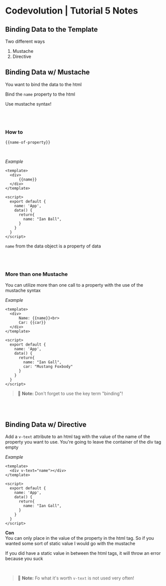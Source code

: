 # Codevolution | Tutorial 5 Notes


## Binding Data to the Template

Two different ways
1. Mustache
1. Directive


## Binding Data w/ Mustache


You want to bind the data to the html

Bind the `name` property to the html

Use mustache syntax!

<br><br>

### How to

```
{{name-of-property}}
```

<br>


*Example*
```
<template>
  <div>
      {{name}}
  </div>
</template>

<script>
  export default {
    name: 'App',
    data() {
      return{
        name: "Ian Ball",
      }
    }
  }
</script>
```

`name` from the data object is a property of data

<br><br>

### More than one Mustache

You can utilize more than one call to a property with the use of the mustache syntax

*Example*

```
<template>
  <div>
      Name: {{name}}<br>
      Car: {{car}}
  </div>
</template>

<script>
  export default {
    name: 'App',
    data() {
      return{
        name: "Ian Gall",
        car: "Mustang Foxbody"
      }
    }
  }
</script>
```

> :memo: **Note:** Don't forget to use the key term "binding"!

<br><br>


## Binding Data w/ Directive

Add a `v-text` attribute to an html tag with the value of the name of the property you want to use. You're going to leave the container of the div tag empty


*Example*
```
<template>
  <div v-text="name"></div>
</template>

<script>
  export default {
    name: 'App',
    data() {
      return{
        name: "Ian Gall",
      }
    }
  }
</script>
```

**Con**  
You can only place in the value of the property in the html tag. So if you wanted some sort of static value I would go with the mustache

If you did have a static value in between the html tags, it will throw an error because you suck

<br>

> :memo: **Note:** Fo what it's worth `v-text` is not used very often!